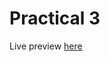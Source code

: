 # Practical 3

Live preview [here](https://ravitej2005.github.io/HTML_CSS_Practicals/Practical%203/)
